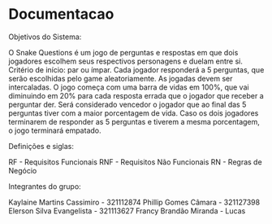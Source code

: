 # Documentacao

Objetivos do Sistema:

O Snake Questions é um jogo de perguntas e respostas em que dois jogadores escolhem seus respectivos personagens e duelam entre si. Critério de início: par ou ímpar. Cada jogador responderá a 5 perguntas, que serão escolhidas pelo game aleatoriamente. As jogadas devem ser intercaladas. O jogo começa com uma barra de vidas em 100%, que vai diminuindo em 20% para cada resposta errada que o jogador que receber a perguntar der. Será considerado vencedor o jogador que ao final das 5 perguntas tiver com a maior porcentagem de vida. Caso os dois jogadores terminarem de responder as 5 perguntas e tiverem a mesma porcentagem, o jogo terminará empatado.

Definições e siglas:

RF - Requisitos Funcionais
RNF - Requisitos Não Funcionais
RN - Regras de Negócio

Integrantes do grupo:

Kaylaine Martins Cassimiro - 321112874
Phillip Gomes Câmara - 321127398
Elerson Silva Evangelista - 321113627
Francy Brandão Miranda - 
Lucas 
